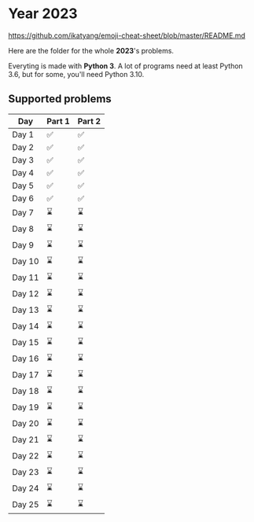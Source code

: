 # Year 2023

https://github.com/ikatyang/emoji-cheat-sheet/blob/master/README.md

Here are the folder for the whole **2023**'s problems.

Everyting is made with **Python 3**. A lot of programs need at least Python 3.6, but for some, you'll need Python 3.10.

## Supported problems

| Day    | Part 1             | Part 2             |
| ------ | ------------------ | ------------------ |
| Day 1  | :white_check_mark: | :white_check_mark: |
| Day 2  | :white_check_mark: | :white_check_mark: |
| Day 3  | :white_check_mark: | :white_check_mark: |
| Day 4  | :white_check_mark: | :white_check_mark: |
| Day 5  | :white_check_mark: | :white_check_mark: |
| Day 6  | :white_check_mark: | :white_check_mark: |
| Day 7  | :hourglass:        | :hourglass:        |
| Day 8  | :hourglass:        | :hourglass:        |
| Day 9  | :hourglass:        | :hourglass:        |
| Day 10 | :hourglass:        | :hourglass:        |
| Day 11 | :hourglass:        | :hourglass:        |
| Day 12 | :hourglass:        | :hourglass:        |
| Day 13 | :hourglass:        | :hourglass:        |
| Day 14 | :hourglass:        | :hourglass:        |
| Day 15 | :hourglass:        | :hourglass:        |
| Day 16 | :hourglass:        | :hourglass:        |
| Day 17 | :hourglass:        | :hourglass:        |
| Day 18 | :hourglass:        | :hourglass:        |
| Day 19 | :hourglass:        | :hourglass:        |
| Day 20 | :hourglass:        | :hourglass:        |
| Day 21 | :hourglass:        | :hourglass:        |
| Day 22 | :hourglass:        | :hourglass:        |
| Day 23 | :hourglass:        | :hourglass:        |
| Day 24 | :hourglass:        | :hourglass:        |
| Day 25 | :hourglass:        | :hourglass:        |
